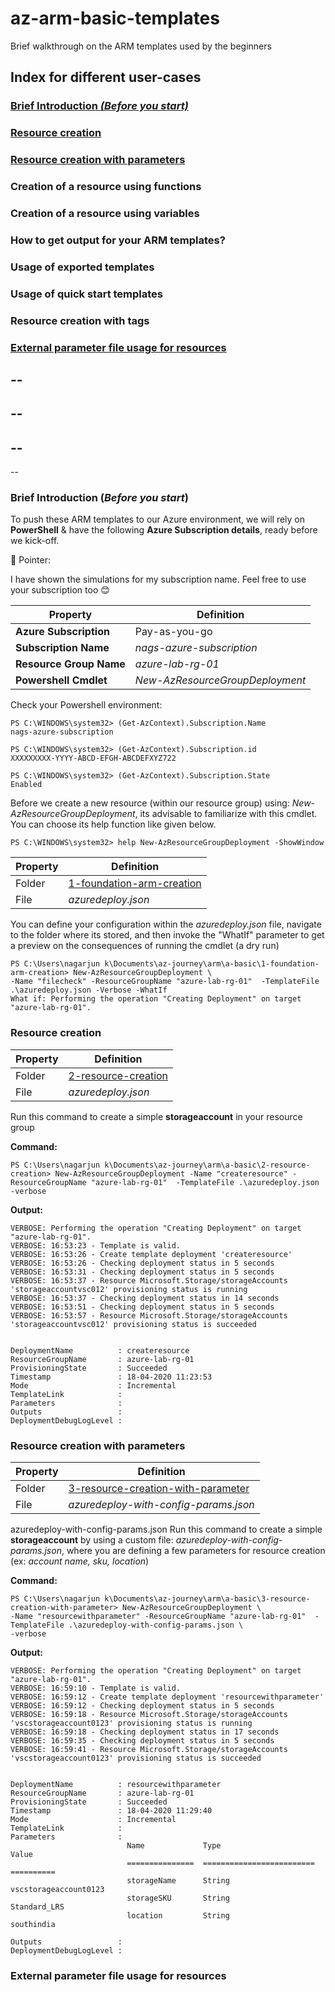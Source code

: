 # az-arm-basic-templates
Brief walkthrough on the ARM templates used by the beginners

## Index for different user-cases
### [Brief Introduction _(Before you start)_](#before-we-start)
### [Resource creation](#resource-creation)
### [Resource creation with parameters](#resource-creation-parameters)
### Creation of a resource using functions
### Creation of a resource using variables
### How to get output for your ARM templates?
### Usage of exported templates
### Usage of quick start templates
### Resource creation with tags
### [External parameter file usage for resources](#external_parameters_reference)

--
--
--
--
--
--
--


### <a name="before-we-start"></a>Brief Introduction (_Before you start_)
To push these ARM templates to our Azure environment, we will rely on **PowerShell** & have the following **Azure Subscription details**, ready before we kick-off. 

:memo: Pointer:

I have shown the simulations for my subscription name. Feel free to use your subscription too :blush:

|Property|Definition|
|---|---|
|**Azure Subscription**|Pay-as-you-go|
|**Subscription Name**|_nags-azure-subscription_|
|**Resource Group Name**|_azure-lab-rg-01_|
|**Powershell Cmdlet**|_New-AzResourceGroupDeployment_|

Check your Powershell environment:

```
PS C:\WINDOWS\system32> (Get-AzContext).Subscription.Name
nags-azure-subscription

PS C:\WINDOWS\system32> (Get-AzContext).Subscription.id
XXXXXXXXX-YYYY-ABCD-EFGH-ABCDEFXYZ722

PS C:\WINDOWS\system32> (Get-AzContext).Subscription.State
Enabled
```

Before we create a new resource (within our resource group) using: _New-AzResourceGroupDeployment_, its advisable to familiarize with this cmdlet. You can choose its help function like given below.

```
PS C:\WINDOWS\system32> help New-AzResourceGroupDeployment -ShowWindow
```
|Property|Definition|
|---|---|
|Folder|[1-foundation-arm-creation](./1-foundation-arm-creation)|
|File|_azuredeploy.json_|

You can define your configuration within the _azuredeploy.json_ file, navigate to the folder where its stored, and then invoke the "WhatIf" parameter to get a preview on the consequences of running the cmdlet (a dry run)

```
PS C:\Users\nagarjun k\Documents\az-journey\arm\a-basic\1-foundation-arm-creation> New-AzResourceGroupDeployment \
-Name "filecheck" -ResourceGroupName "azure-lab-rg-01"  -TemplateFile .\azuredeploy.json -Verbose -WhatIf
What if: Performing the operation "Creating Deployment" on target "azure-lab-rg-01".

```

### <a name="resource-creation"></a>Resource creation
|Property|Definition|
|---|---|
|Folder|[2-resource-creation](./2-resource-creation)|
|File|_azuredeploy.json_|

Run this command to create a simple **storageaccount** in your resource group

**Command:**
```
PS C:\Users\nagarjun k\Documents\az-journey\arm\a-basic\2-resource-creation> New-AzResourceGroupDeployment -Name "createresource" -ResourceGroupName "azure-lab-rg-01"  -TemplateFile .\azuredeploy.json -verbose
```

**Output:**
```
VERBOSE: Performing the operation "Creating Deployment" on target "azure-lab-rg-01".
VERBOSE: 16:53:23 - Template is valid.
VERBOSE: 16:53:26 - Create template deployment 'createresource'
VERBOSE: 16:53:26 - Checking deployment status in 5 seconds
VERBOSE: 16:53:31 - Checking deployment status in 5 seconds
VERBOSE: 16:53:37 - Resource Microsoft.Storage/storageAccounts 'storageaccountvsc012' provisioning status is running
VERBOSE: 16:53:37 - Checking deployment status in 14 seconds
VERBOSE: 16:53:51 - Checking deployment status in 5 seconds
VERBOSE: 16:53:57 - Resource Microsoft.Storage/storageAccounts 'storageaccountvsc012' provisioning status is succeeded


DeploymentName          : createresource
ResourceGroupName       : azure-lab-rg-01
ProvisioningState       : Succeeded
Timestamp               : 18-04-2020 11:23:53
Mode                    : Incremental
TemplateLink            :
Parameters              :
Outputs                 :
DeploymentDebugLogLevel :
```

### <a name="resource-creation-parameters"></a>Resource creation with parameters
|Property|Definition|
|---|---|
|Folder|[3-resource-creation-with-parameter](./3-resource-creation-with-parameter)|
|File|_azuredeploy-with-config-params.json_|

azuredeploy-with-config-params.json
Run this command to create a simple **storageaccount** by using a custom file: _azuredeploy-with-config-params.json_, where you are defining a few parameters for resource creation (ex: _account name, sku, location_)

**Command:**
```
PS C:\Users\nagarjun k\Documents\az-journey\arm\a-basic\3-resource-creation-with-parameter> New-AzResourceGroupDeployment \
-Name "resourcewithparameter" -ResourceGroupName "azure-lab-rg-01"  -TemplateFile .\azuredeploy-with-config-params.json \
-verbose
```

**Output:**
```
VERBOSE: Performing the operation "Creating Deployment" on target "azure-lab-rg-01".
VERBOSE: 16:59:10 - Template is valid.
VERBOSE: 16:59:12 - Create template deployment 'resourcewithparameter'
VERBOSE: 16:59:12 - Checking deployment status in 5 seconds
VERBOSE: 16:59:18 - Resource Microsoft.Storage/storageAccounts 'vscstorageaccount0123' provisioning status is running
VERBOSE: 16:59:18 - Checking deployment status in 17 seconds
VERBOSE: 16:59:35 - Checking deployment status in 5 seconds
VERBOSE: 16:59:41 - Resource Microsoft.Storage/storageAccounts 'vscstorageaccount0123' provisioning status is succeeded


DeploymentName          : resourcewithparameter
ResourceGroupName       : azure-lab-rg-01
ProvisioningState       : Succeeded
Timestamp               : 18-04-2020 11:29:40
Mode                    : Incremental
TemplateLink            :
Parameters              :
                          Name             Type                       Value
                          ===============  =========================  ==========
                          storageName      String                     vscstorageaccount0123
                          storageSKU       String                     Standard_LRS
                          location         String                     southindia

Outputs                 :
DeploymentDebugLogLevel :
```



### <a name="external_parameters_reference"></a>External parameter file usage for resources
